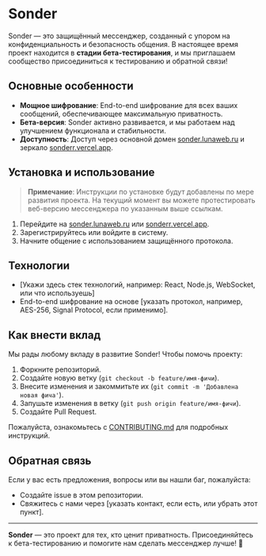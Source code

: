 # Sonder

Sonder — это защищённый мессенджер, созданный с упором на конфиденциальность и безопасность общения. В настоящее время проект находится в **стадии бета-тестирования**, и мы приглашаем сообщество присоединиться к тестированию и обратной связи!

## Основные особенности
- **Мощное шифрование**: End-to-end шифрование для всех ваших сообщений, обеспечивающее максимальную приватность.
- **Бета-версия**: Sonder активно развивается, и мы работаем над улучшением функционала и стабильности.
- **Доступность**: Доступ через основной домен [sonder.lunaweb.ru](https://sonder.lunaweb.ru) и зеркало [sonderr.vercel.app](https://sonderr.vercel.app).

## Установка и использование
> **Примечание**: Инструкции по установке будут добавлены по мере развития проекта. На текущий момент вы можете протестировать веб-версию мессенджера по указанным выше ссылкам.

1. Перейдите на [sonder.lunaweb.ru](https://sonder.lunaweb.ru) или [sonderr.vercel.app](https://sonderr.vercel.app).
2. Зарегистрируйтесь или войдите в систему.
3. Начните общение с использованием защищённого протокола.

## Технологии
- [Укажи здесь стек технологий, например: React, Node.js, WebSocket, или что используешь]
- End-to-end шифрование на основе [указать протокол, например, AES-256, Signal Protocol, если применимо].

## Как внести вклад
Мы рады любому вкладу в развитие Sonder! Чтобы помочь проекту:
1. Форкните репозиторий.
2. Создайте новую ветку (`git checkout -b feature/имя-фичи`).
3. Внесите изменения и закоммитьте их (`git commit -m 'Добавлена новая фича'`).
4. Запушьте изменения в ветку (`git push origin feature/имя-фичи`).
5. Создайте Pull Request.

Пожалуйста, ознакомьтесь с [CONTRIBUTING.md](CONTRIBUTING.md) для подробных инструкций.

## Обратная связь
Если у вас есть предложения, вопросы или вы нашли баг, пожалуйста:
- Создайте issue в этом репозитории.
- Свяжитесь с нами через [указать контакт, если есть, или убрать этот пункт].

______________________________

**Sonder** — это проект для тех, кто ценит приватность. Присоединяйтесь к бета-тестированию и помогите нам сделать мессенджер лучше! 🚀
